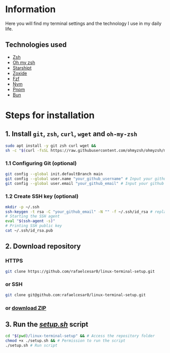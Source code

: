 # Information

Here you will find my terminal settings and the technology I use in my daily life.

## Technologies used
- [Zsh](https://github.com/ohmyzsh/ohmyzsh/wiki/Installing-ZSH)
- [Oh my zsh](https://ohmyz.sh/)
- [Starshipt](https://starship.rs)
- [Zoxide](https://github.com/ajeetdsouza/zoxide)
- [Fzf](https://github.com/junegunn/fzf)
- [Nvm](https://github.com/nvm-sh/nvm)
- [Pnpm](https://pnpm.io/)
- [Bun](https://bun.sh/)

# Steps for installation

## 1. Install `git`, `zsh`, `curl`, `wget` and `oh-my-zsh`
```bash
sudo apt install -y git zsh curl wget &&
sh -c "$(curl -fsSL https://raw.githubusercontent.com/ohmyzsh/ohmyzsh/master/tools/install.sh)"
```

### 1.1 Configuring Git (optional)
```bash
git config --global init.defaultBranch main
git config --global user.name "your_github_username" # Input your github username
git config --global user.email "your_github_email" # Input your github email
```

### 1.2 Create SSH key (optional)
```bash
mkdir -p ~/.ssh
ssh-keygen -t rsa -C "your_github_email" -N "" -f ~/.ssh/id_rsa # replace "your_github_email"
# Starting the SSH agent
eval "$(ssh-agent -s)"
# Printing SSH public key
cat ~/.ssh/id_rsa.pub
```

## 2. Download repository

### HTTPS

```bash
git clone https://github.com/rafaelcesar0/linux-terminal-setup.git
```
### or SSH

```bash
git clone git@github.com:rafaelcesar0/linux-terminal-setup.git
```
### or <b><u>[download ZIP](https://github.com/rafaelcesar0/linux-terminal-setup/archive/refs/heads/main.zip)</u></b>


## 3. Run the [*setup.sh*](https://github.com/rafaelcesar0/linux-terminal-setup/blob/main/setup.sh) script
```bash
cd "$(pwd)/linux-terminal-setup" && # Access the repository folder
chmod +x ./setup.sh && # Permission to run the script
./setup.sh # Run script

```

